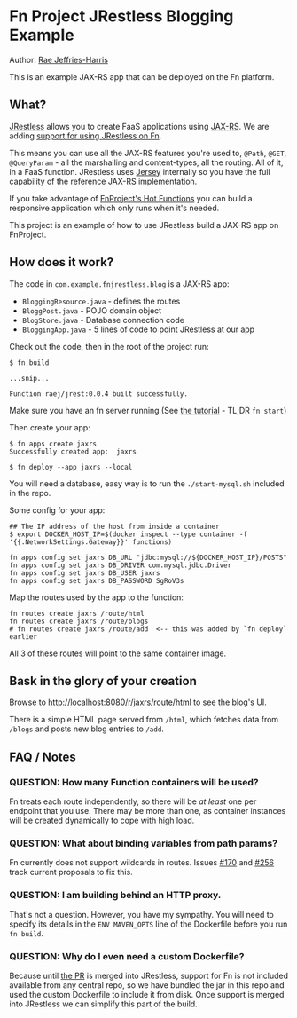 # Fn Project JRestless Blogging Example

Author: [Rae Jeffries-Harris](https://github.com/RaeJ) 

This is an example JAX-RS app that can be deployed on the Fn platform.

## What?

[JRestless](http://github.com/bbilger/jrestless) allows you to create FaaS applications using [JAX-RS](https://github.com/jax-rs).
We are adding [support for using JRestless on Fn](https://github.com/bbilger/jrestless/pull/43).

This means you can use all the JAX-RS features you're used to, `@Path`, `@GET`, `@QueryParam` -
all the marshalling and content-types, all the routing. All of it, in a FaaS function. JRestless uses
[Jersey](https://jersey.github.io/) internally so you have the full capability of the reference JAX-RS
implementation.

If you take advantage of [FnProject's Hot Functions](https://github.com/fnproject/fn/blob/master/docs/hot-functions.md)
you can build a responsive application which only runs when it's needed.

This project is an example of how to use JRestless build a JAX-RS app on FnProject.

## How does it work?

The code in `com.example.fnjrestless.blog` is a JAX-RS app:

  * `BloggingResource.java` - defines the routes
  * `BloggPost.java` - POJO domain object
  * `BlogStore.java` - Database connection code
  * `BloggingApp.java` - 5 lines of code to point JRestless at our app
  
Check out the code, then in the root of the project run:

```shell
$ fn build

...snip...

Function raej/jrest:0.0.4 built successfully.
```

Make sure you have an fn server running (See [the tutorial](https://github.com/fnproject/tutorials/tree/master/Introduction#starting-fn-server) - TL;DR `fn start`)

Then create your app:

```shell
$ fn apps create jaxrs
Successfully created app:  jaxrs

$ fn deploy --app jaxrs --local
```

You will need a database, easy way is to run the `./start-mysql.sh` included in the repo.

Some config for your app:

```shell
## The IP address of the host from inside a container
$ export DOCKER_HOST_IP=$(docker inspect --type container -f '{{.NetworkSettings.Gateway}}' functions)

fn apps config set jaxrs DB_URL "jdbc:mysql://${DOCKER_HOST_IP}/POSTS"
fn apps config set jaxrs DB_DRIVER com.mysql.jdbc.Driver
fn apps config set jaxrs DB_USER jaxrs
fn apps config set jaxrs DB_PASSWORD SgRoV3s
```

Map the routes used by the app to the function:

```shell
fn routes create jaxrs /route/html
fn routes create jaxrs /route/blogs
# fn routes create jaxrs /route/add  <-- this was added by `fn deploy` earlier
```

All 3 of these routes will point to the same container image.

## Bask in the glory of your creation

Browse to [http://localhost:8080/r/jaxrs/route/html](http://localhost:8080/r/jaxrs/route/html) to see the blog's UI.

There is a simple HTML page served from `/html`, which fetches data from `/blogs` and posts new blog entries to `/add`.

## FAQ / Notes

### QUESTION: How many Function containers will be used?

Fn treats each route independently, so there will be *at least* one per endpoint that you use. There may be more than one, as container instances will be created dynamically to cope with high load.


### QUESTION: What about binding variables from path params?

Fn currently does not support wildcards in routes. Issues [#170](https://github.com/fnproject/fn/issues/170) and [#256](https://github.com/fnproject/fn/issues/256) track current proposals to fix this.


### QUESTION: I am building behind an HTTP proxy.

That's not a question. However, you have my sympathy. You will need to specify its details in the `ENV MAVEN_OPTS` line of the Dockerfile before you run `fn build`.


### QUESTION: Why do I even need a custom Dockerfile?

Because until [the PR](https://github.com/bbilger/jrestless/pull/43) is merged into JRestless, support for Fn is not included available from any central repo, so we have bundled the jar in this repo and used the custom Dockerfile
to include it from disk. Once support is merged into JRestless we can simplify this part of the build.
